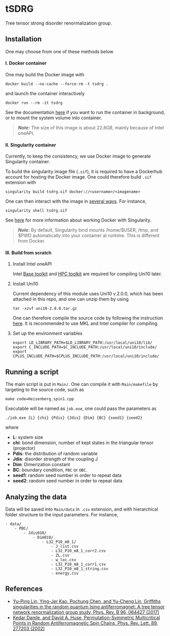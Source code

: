 # tSDRG
Tree tensor strong disorder renormalization group.

Installation
-------
One may choose from one of these methods below

#### I. Docker container
One may build the Docker image with
```
docker build --no-cache --force-rm -t tsdrg .
```
and launch the container interactively
```
docker run --rm -it tsdrg
```
See the documentation [here](https://docs.docker.com/engine/reference/run/) 
if you want to run the container in background,
or to mount the system volume into container.

> **_Note:_** The size of this image is about 22.8GB, mainly because of Intel oneAPI.

#### II. Singularity container
Currently, to keep the consistency, we use Docker image to generate Singularity container. 

To build the singularity image file (`.sif`),
it is required to have a Dockerhub account for hosting the Docker image.
One could therefore build `.sif` extension with
```
singularity build tsdrg.sif docker://<username>/<imagename>
```
One can then interact with the image in [several ways](https://sylabs.io/guides/3.0/user-guide/quick_start.html#interact-with-images).
For instance,
```
singularity shell tsdrg.sif
```
See [here](https://sylabs.io/guides/3.0/user-guide/singularity_and_docker.html) for more information about working Docker with Singularity.

> **_Note_**: By default, 
> Singularity bind mounts /home/$USER, /tmp, and $PWD automatically into your container at runtime.
> This is different from Docker.

#### III. Build from scratch
  
1. Install Intel oneAPI
    
    Intel [Base toolkit](https://software.intel.com/content/www/us/en/develop/tools/oneapi/base-toolkit.html)
    and [HPC toolkit](https://software.intel.com/content/www/us/en/develop/tools/oneapi/hpc-toolkit.html) 
    are required for compiling Uni10 later.

2. Install Uni10
   
    Current dependency of this module uses Uni10 v.2.0.0,
    which has been attached in this repo,
    and one can unzip them by using
    ```
    tar -xzvf uni10-2.0.0.tar.gz
    ```
   
    One can therefore compile the source code by following the instruction [here](https://gitlab.com/uni10/uni10).
    It is recommended to use MKL and Intel compiler for compiling.

3. Set up the environment variables
    
    ```
    export LD_LIBRARY_PATH=$LD_LIBRARY_PATH:/usr/local/uni10/lib/
    export C_INCLUDE_PATH=$C_INCLUDE_PATH:/usr/local/uni10/include/
    export CPLUS_INCLUDE_PATH=$CPLUS_INCLUDE_PATH:/usr/local/uni10/include/
    ```
    
Running a script
-------
The main script is put in `Main/`.
One can compile it with `Main/makefile` by targeting to the source code,
such as
```
make code=Heisenberg_spin1.cpp
```
Executable will be named as `job.exe`,
one could pass the parameters as
```
./job.exe {L} {chi} {Pdis} {Jdis} {Dim} {BC} {seed1} {seed2}
```
where
* **L**: system size
* **chi**: bond dimension, number of kept states in the triangular tensor (projector)
* **Pdis**: the distribution of random variable 
* **Jdis**: disorder strength of the coupling J
* **Dim**: Dimerization constant
* **BC**: boundary condition, `PBC` or `OBC`.
* **seed1**: random seed number in order to repeat data
* **seed2**: random seed number in order to repeat data

Analyzing the data
-------

Data will be saved into `Main/data` in `.csv` extension,
and with hierarchical folder structure to the input parameters.
For instance, 
```
- data/
    - PBC/
        - Jdis010/
            - Dim010/
                - L32_P10_m8_1/
                    - J_list.csv
                    - L32_P10_m8_1_corr2.csv
                    - ZL.csv
                    - w_loc.csv
                    - L32_P10_m8_1_corr1.csv
                    - L32_P10_m8_1_string.csv
                    - energy.csv  
```

References
-------
* [Yu-Ping Lin, Ying-Jer Kao, Pochung Chen, and Yu-Cheng Lin,
  Griffiths singularities in the random quantum Ising antiferromagnet: A tree tensor network renormalization group study,
  Phys. Rev. B 96, 064427 (2017)](
  https://journals.aps.org/prb/abstract/10.1103/PhysRevB.96.064427)
* [Kedar Damle, and David A. Huse,
  Permutation-Symmetric Multicritical Points in Random Antiferromagnetic Spin Chains,
  Phys. Rev. Lett. 89, 277203 (2002)](
  https://journals.aps.org/prl/abstract/10.1103/PhysRevLett.89.277203)
